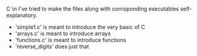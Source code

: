 C \n
I've tried to make the files along with corrisponding executables self-explanatory.
- 'simple1.c' is meant to introduce the very basic of C
- 'arrays.c' is meant to introduce arrays
- 'functions.c' is meant to introduce functions 
- 'reverse_digits' does just that
